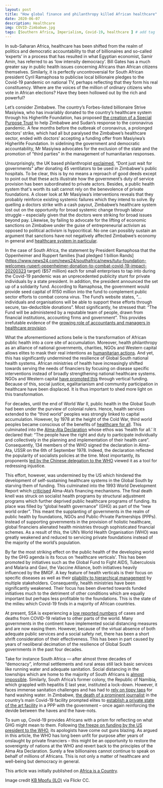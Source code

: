 ```yaml
---
layout: post
title: "How global finance and philanthropy killed African healthcare"
date: 2020-06-07
description: Healthcare
img: COVID-Zimbabwe.jpg
tags: [Southern Africa, Imperialism, Covid-19, healthcare ] # add tag
---
```


In sub-Saharan Africa, healthcare has been shifted from the realm of politics and democratic accountability to that of billionaires and so-called ‘experts’ in a process that has resulted in what Egyptian economist, Samir Amin, has referred to as ‘low intensity democracy’. Bill Gates has a much greater say in public health issues concerning Africans than African citizens themselves. Similarly, it is perfectly uncontroversial for South African president Cyril Ramaphosa to publicise local billionaire pledges to the Covid-19 pandemic on national TV, perhaps reflecting that they form his real constituency. Where are the voices of the million of ordinary citizens who vote in African elections? Have they been hollowed out by the rich and powerful?

Let’s consider Zimbabwe. The country’s Forbes-listed billionaire Strive Masiyiwa, who has invariably donated to the country’s healthcare system through his Higherlife Foundation, has proposed [the creation of a Special Purpose Trust](https://www.news24.com/fin24/Economy/Africa/this-is-not-an-appeal-to-lift-sanctions-masiyiwa-pleads-for-zimbabwe-coronavirus-fund-20200429) to help Zimbabwe and Sudan’s response to the coronavirus pandemic. A few months before the outbreak of coronavirus, a prolonged doctors’ strike, which had all but paralysed the Zimbabwe’s healthcare sector, ended with doctors’ accepting a funding offer from Masiyiwa’s Higherlife Foundation. In sidelining the government and democratic accountability, Mr Masiyiwa advocates for the exclusion of the state and the promotion of “third parties” in the management of humanitarian responses.

Unsurprisingly, the UK based philanthropist [exclaimed](https://www.newsday.co.zw/2020/04/strive-masiyiwa-donates-ventilators-in-covid-19-response), “Dont just wait for governments" after donating 45 ventilators to be used in Zimbabwe's public hospitals. To be clear, this is by no means a reproach of good deeds except to point out that these acts illustrate how the government’s duty of service provision has been subordinated to private actors. Besides, a public health system that's worth its salt cannot rely on the benevolence of private foundations. A closer look at Mr Masiyiwa’s interventions reveals that they probably reinforce existing systemic failures which they intend to solve. By quelling a doctors strike with a cash payout, Zimbabwe’s healthcare system lost out on the opportunity for broad systemic change through labour struggle – especially given that the doctors were striking for broad issues beyond pay. Likewise, by failing to advocate for the lifting of economic sanctions on Zimbabwe under the guise of entrepreneurial activism as opposed to political activism is hypocritical. No one can possibly sustain an argument that sanctions have not negatively affected Zimbabwe’s economy in general and [healthcare system in particular](https://www.ajol.info/index.php/afrrev/article/view/161105).

In the case of South Africa, the statement by President Ramaphosa that the Oppenheimer and Ruppert families [had pledged 1 billion Rands](https://www.news24.com/news24/southafrica/news/tutu-foundation-welcomes-rupert-oppenheimer-donation-to-combat-covid-19-impact-20200323 target) ($57 million) each for small enterprises to tap into during the Covid-19 pandemic was an unprecedented publicity stunt for private individuals by a state president. In addition, the president announced the set up of a solidarity fund. According to Ramaphosa, the government would provide seed capital of R150 million into the fund to complement public sector efforts to combat corona virus. The Fund’s website states, “… individuals and organisations will be able to support these efforts through secure, tax-deductible donations”. Most significantly, he stressed that: “The Fund will be administered by a reputable team of people, drawn from financial institutions, accounting firms and government”. This provides irrefutable evidence of the [growing role of accountants and managers in healthcare provision](https://www.berghahnjournals.com/view/journals/focaal/2019/83/fcl830105.xml).

What the aforementioned actions belie is the transformation of African public health into a core site of accumulation. Moreover, health philanthropy as an alliance of national governments, charities, NGOs and Western capital allows elites to mask their real intentions as [humanitarian actions](http://www.wrongkindofgreen.org/wp-content/uploads/2016/01/Levich-2015-American_Journal_of_Economics_and_Sociology.pdf). And yet, this has significantly undermined the resilience of Global South national health systems. African ministries of health have increasingly shifted towards serving the needs of financiers by focusing on disease specific interventions instead of broadly strengthening national healthcare systems. NGOs and Western capital [have promoted this](https://www.berghahnjournals.com/view/journals/focaal/2019/83/fcl830105.xml) through vertical funding. Because of this, social justice, egalitarianism and community participation in healthcare have been displaced. It is thus important to shed more light on this transformation.

For decades, until the end of World War II, public health in the Global South had been under the purview of colonial rulers. Hence, health services extended to the “third world” peoples was strongly linked to capital accumulation. However, by 1978 at the height of the Cold War, third world peoples became conscious of the benefits of [healthcare for all](http://www.wrongkindofgreen.org/wp-content/uploads/2016/01/Levich-2015-American_Journal_of_Economics_and_Sociology.pdf). This culminated into the [Alma-Ata Declaration](https://www.who.int/publications/almaata_declaration_en.pdf) whose ethos was ‘health for all.’ It declared that: “The people have the right and duty to participate individually and collectively in the planning and implementation of their health care”. Consequently, 134 members of the WHO signed the declaration in Alma-Ata, USSR on the 6th of September 1978. Indeed, the declaration reflected the popularity of socialists policies at the time. Most importantly, its proponents [led by the Chinese delegation to the WHO](https://www.who.int/publications/almaata_declaration_en.pdf) viewed it as a tool for redressing injustice.

This effort, however, was undermined by the US which hindered the development of self-sustaining healthcare systems in the Global South by starving them of funding. This culminated into the 1993 World Development Report which [criticised](https://www.ncbi.nlm.nih.gov/pmc/articles/PMC6307566/#R6) Alma-Ata’s financing mechanisms. The final death knell was struck on socialist health programs by structural adjustment programs which further deprived public healthcare programs of funding. Its place was filled by “global health governance” (GHG) as part of the “new world order”. This meant the supplanting of governments in the realm of public health by foundations, NGOs and Public-Private Partnerships (PPPs). Instead of supporting governments in the provision of holistic healthcare, global financiers alienated health ministries through sophisticated financial schemes. As a result of this, the UN’s World Health Organisation (WHO) was greatly weakened and reduced to servicing private foundations instead of the majority of the world’s population.

By far the most striking effect on the public health of the developing world by the GHG agenda is its focus on ‘healthcare verticals’. This has been promoted by initiatives such as the Global Fund to Fight AIDS, Tuberculosis and Malaria and Gavi, the Vaccine Alliance, both initiatives heavily influenced by the BMGF. A key feature of health verticals is their focus on specific diseases as well as their [pliability to hierarchical management](http://www.wrongkindofgreen.org/wp-content/uploads/2016/01/Levich-2015-American_Journal_of_Economics_and_Sociology.pdf) by multiple stakeholders. Consequently, health ministries have been significantly weakened. Their focus has been diverted towards funded initiatives much to the detriment of other conditions which are equally important but perhaps less profitable to the foundations. This is the state of the milieu which Covid-19 finds in a majority of African countries.

At present, SSA is experiencing a [low reported numbers](https://www.afro.who.int/news/covid-19-cases-top-10-000-africa) of cases and deaths from COVID-19 relative to other parts of the world. Many governments in the continent have implemented social distancing measures and are now easing them. However, because of the virtual absence of both adequate public services and a social safety net, there has been a short shrift consideration of their effectiveness. This has been in part caused by years of neoliberal decimation of the resilience of Global South governments in the past four decades. 

Take for instance South Africa — after almost three decades of “democracy”, informal settlements and rural areas still lack basic services like running water and adequate sanitation. Social distancing in the townships which are home to the majority of South Africans is [almost impossible](https://news.sky.com/story/coronavirus-the-south-african-township-where-people-just-wont-follow-the-lockdown-rules-11965027). Similarly, South Africa’s former colony, the Republic of Namibia, which grappled with hepatitis E last year, instituted a lock-down. However, it faces immense sanitation challenges and has had to [rely on tippy taps](https://www.namibian.com.na/199788/archive-read/Fighting-Covid-19-one-tippy-tap-at-a-time) for hand washing water. In Zimbabwe, [the death of a prominent journalist](https://www.bbc.co.uk/news/world-africa-52061697) in the country’s main Covid-19 facility prompted elites to [establish a private state of the art facility](https://www.herald.co.zw/st-annes-hospital-seals-coronavirus-response-centre-deal/) in a PPP with the government – once again reinforcing the devide between the haves and the have-nots.

To sum up, Covid-19 provides Africans with a prism for reflecting on what GHG might mean to them. Following [the freeze on funding by the US president to the WHO](https://edition.cnn.com/2020/04/15/world/trump-who-funding-explainer-intl-hnk/index.html), its apologists have come out guns blazing. As argued in this article, the WHO has long been unfit for purpose after years of onslaught by private financiers – this might be an opportunity to restore the sovereignty of nations at the WHO and revert back to the principles of the Alma Ata Declaration. Surely a few billionaires cannot continue to speak on behalf of millions of Africans. This is not only a matter of healthcare and well-being but democracy in general.



This article was initially published on [Africa is a Country](https://africasacountry.com/2020/06/how-global-finance-and-philanthropy-killed-african-healthcare).

Image credit [KB Mpofu (ILO)](https://www.flickr.com/photos/ilopictures/49865916098/) via Flickr CC.

[jekyll-docs]: https://jekyllrb.com/docs/home
[jekyll-gh]:   https://github.com/jekyll/jekyll
[jekyll-talk]: https://talk.jekyllrb.com/

